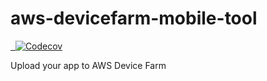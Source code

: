 # aws-devicefarm-mobile-tool
<a href="https://codecov.io/gh/philipesteiff/aws-devicefarm-mobile-tool">
  <img src="https://codecov.io/gh/philipesteiff/aws-devicefarm-mobile-tool/branch/development/graph/badge.svg" alt="Codecov" />
</a>

Upload your app to AWS Device Farm
